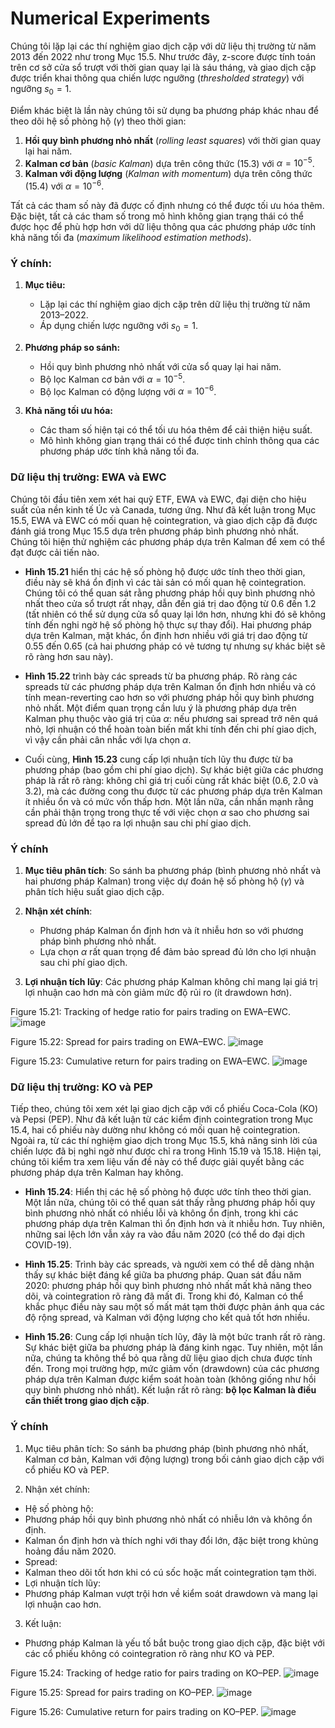 # Numerical Experiments
Chúng tôi lặp lại các thí nghiệm giao dịch cặp với dữ liệu thị trường từ năm 2013 đến 2022 như trong Mục 15.5. Như trước đây, z-score được tính toán trên cơ sở cửa sổ trượt với thời gian quay lại là sáu tháng, và giao dịch cặp được triển khai thông qua chiến lược ngưỡng (*thresholded strategy*) với ngưỡng $s_0 = 1$.

Điểm khác biệt là lần này chúng tôi sử dụng ba phương pháp khác nhau để theo dõi hệ số phòng hộ ($\gamma$) theo thời gian:
1. **Hồi quy bình phương nhỏ nhất** (*rolling least squares*) với thời gian quay lại hai năm.
2. **Kalman cơ bản** (*basic Kalman*) dựa trên công thức (15.3) với $\alpha = 10^{-5}$.
3. **Kalman với động lượng** (*Kalman with momentum*) dựa trên công thức (15.4) với $\alpha = 10^{-6}$.

Tất cả các tham số này đã được cố định nhưng có thể được tối ưu hóa thêm. Đặc biệt, tất cả các tham số trong mô hình không gian trạng thái có thể được học để phù hợp hơn với dữ liệu thông qua các phương pháp ước tính khả năng tối đa (*maximum likelihood estimation methods*).

### Ý chính:
1. **Mục tiêu:**
   - Lặp lại các thí nghiệm giao dịch cặp trên dữ liệu thị trường từ năm 2013–2022.
   - Áp dụng chiến lược ngưỡng với $s_0 = 1$.

2. **Phương pháp so sánh:**
   - Hồi quy bình phương nhỏ nhất với cửa sổ quay lại hai năm.
   - Bộ lọc Kalman cơ bản với $\alpha = 10^{-5}$.
   - Bộ lọc Kalman có động lượng với $\alpha = 10^{-6}$.

3. **Khả năng tối ưu hóa:**
   - Các tham số hiện tại có thể tối ưu hóa thêm để cải thiện hiệu suất.
   - Mô hình không gian trạng thái có thể được tinh chỉnh thông qua các phương pháp ước tính khả năng tối đa.

### Dữ liệu thị trường: EWA và EWC
Chúng tôi đầu tiên xem xét hai quỹ ETF, EWA và EWC, đại diện cho hiệu suất của nền kinh tế Úc và Canada, tương ứng. Như đã kết luận trong Mục 15.5, EWA và EWC có mối quan hệ cointegration, và giao dịch cặp đã được đánh giá trong Mục 15.5 dựa trên phương pháp bình phương nhỏ nhất. Chúng tôi hiện thử nghiệm các phương pháp dựa trên Kalman để xem có thể đạt được cải tiến nào.

- **Hình 15.21** hiển thị các hệ số phòng hộ được ước tính theo thời gian, điều này sẽ khá ổn định vì các tài sản có mối quan hệ cointegration. Chúng tôi có thể quan sát rằng phương pháp hồi quy bình phương nhỏ nhất theo cửa sổ trượt rất nhạy, dẫn đến giá trị dao động từ 0.6 đến 1.2 (tất nhiên có thể sử dụng cửa sổ quay lại lớn hơn, nhưng khi đó sẽ không tính đến nghi ngờ hệ số phòng hộ thực sự thay đổi). Hai phương pháp dựa trên Kalman, mặt khác, ổn định hơn nhiều với giá trị dao động từ 0.55 đến 0.65 (cả hai phương pháp có vẻ tương tự nhưng sự khác biệt sẽ rõ ràng hơn sau này).

- **Hình 15.22** trình bày các spreads từ ba phương pháp. Rõ ràng các spreads từ các phương pháp dựa trên Kalman ổn định hơn nhiều và có tính mean-reverting cao hơn so với phương pháp hồi quy bình phương nhỏ nhất. Một điểm quan trọng cần lưu ý là phương pháp dựa trên Kalman phụ thuộc vào giá trị của $\alpha$: nếu phương sai spread trở nên quá nhỏ, lợi nhuận có thể hoàn toàn biến mất khi tính đến chi phí giao dịch, vì vậy cần phải cân nhắc với lựa chọn $\alpha$.

- Cuối cùng, **Hình 15.23** cung cấp lợi nhuận tích lũy thu được từ ba phương pháp (bao gồm chi phí giao dịch). Sự khác biệt giữa các phương pháp là rất rõ ràng: không chỉ giá trị cuối cùng rất khác biệt (0.6, 2.0 và 3.2), mà các đường cong thu được từ các phương pháp dựa trên Kalman ít nhiều ổn và có mức vốn thấp hơn. Một lần nữa, cần nhấn mạnh rằng cần phải thận trọng trong thực tế với việc chọn $\alpha$ sao cho phương sai spread đủ lớn để tạo ra lợi nhuận sau chi phí giao dịch.

### Ý chính
1. **Mục tiêu phân tích**: So sánh ba phương pháp (bình phương nhỏ nhất và hai phương pháp Kalman) trong việc dự đoán hệ số phòng hộ ($\gamma$) và phân tích hiệu suất giao dịch cặp.

2. **Nhận xét chính**:
   - Phương pháp Kalman ổn định hơn và ít nhiễu hơn so với phương pháp bình phương nhỏ nhất.
   - Lựa chọn $\alpha$ rất quan trọng để đảm bảo spread đủ lớn cho lợi nhuận sau chi phí giao dịch.

3. **Lợi nhuận tích lũy**: Các phương pháp Kalman không chỉ mang lại giá trị lợi nhuận cao hơn mà còn giảm mức độ rủi ro (ít drawdown hơn).

Figure 15.21: Tracking of hedge ratio for pairs trading on EWA–EWC.
![image](https://github.com/user-attachments/assets/e09e9136-9111-44d5-96df-946e039a8945)

Figure 15.22: Spread for pairs trading on EWA–EWC.
![image](https://github.com/user-attachments/assets/82a55efe-dd30-4f7c-a1d0-544713c90538)

Figure 15.23: Cumulative return for pairs trading on EWA–EWC.
![image](https://github.com/user-attachments/assets/7796e407-9ee0-4950-b5e5-e6ccde5ed3ba)

### Dữ liệu thị trường: KO và PEP
Tiếp theo, chúng tôi xem xét lại giao dịch cặp với cổ phiếu Coca-Cola (KO) và Pepsi (PEP). Như đã kết luận từ các kiểm định cointegration trong Mục 15.4, hai cổ phiếu này dường như không có mối quan hệ cointegration. Ngoài ra, từ các thí nghiệm giao dịch trong Mục 15.5, khả năng sinh lời của chiến lược đã bị nghi ngờ như được chỉ ra trong Hình 15.19 và 15.18. Hiện tại, chúng tôi kiểm tra xem liệu vấn đề này có thể được giải quyết bằng các phương pháp dựa trên Kalman hay không.

- **Hình 15.24**: Hiển thị các hệ số phòng hộ được ước tính theo thời gian. Một lần nữa, chúng tôi có thể quan sát thấy rằng phương pháp hồi quy bình phương nhỏ nhất có nhiều lỗi và không ổn định, trong khi các phương pháp dựa trên Kalman thì ổn định hơn và ít nhiễu hơn. Tuy nhiên, những sai lệch lớn vẫn xảy ra vào đầu năm 2020 (có thể do đại dịch COVID-19).

- **Hình 15.25**: Trình bày các spreads, và người xem có thể dễ dàng nhận thấy sự khác biệt đáng kể giữa ba phương pháp. Quan sát đầu năm 2020: phương pháp hồi quy bình phương nhỏ nhất mất khả năng theo dõi, và cointegration rõ ràng đã mất đi. Trong khi đó, Kalman có thể khắc phục điều này sau một số mất mát tạm thời được phản ánh qua các độ rộng spread, và Kalman với động lượng cho kết quả tốt hơn nhiều.

- **Hình 15.26**: Cung cấp lợi nhuận tích lũy, đây là một bức tranh rất rõ ràng. Sự khác biệt giữa ba phương pháp là đáng kinh ngạc. Tuy nhiên, một lần nữa, chúng ta không thể bỏ qua rằng dữ liệu giao dịch chưa được tính đến. Trong mọi trường hợp, mức giảm vốn (drawdown) của các phương pháp dựa trên Kalman được kiểm soát hoàn toàn (không giống như hồi quy bình phương nhỏ nhất). Kết luận rất rõ ràng: **bộ lọc Kalman là điều cần thiết trong giao dịch cặp**.

### Ý chính
1. Mục tiêu phân tích: So sánh ba phương pháp (bình phương nhỏ nhất, Kalman cơ bản, Kalman với động lượng) trong bối cảnh giao dịch cặp với cổ phiếu KO và PEP.

2. Nhận xét chính:
- Hệ số phòng hộ:
 - Phương pháp hồi quy bình phương nhỏ nhất có nhiễu lớn và không ổn định.
 - Kalman ổn định hơn và thích nghi với thay đổi lớn, đặc biệt trong khủng hoảng đầu năm 2020.
- Spread:
 - Kalman theo dõi tốt hơn khi có cú sốc hoặc mất cointegration tạm thời.
- Lợi nhuận tích lũy:
 - Phương pháp Kalman vượt trội hơn về kiểm soát drawdown và mang lại lợi nhuận cao hơn.

3. Kết luận:
- Phương pháp Kalman là yếu tố bắt buộc trong giao dịch cặp, đặc biệt với các cổ phiếu không có cointegration rõ ràng như KO và PEP.

Figure 15.24: Tracking of hedge ratio for pairs trading on KO–PEP.
![image](https://github.com/user-attachments/assets/27a00e77-f89d-4cb2-8c66-bfffa7492190)

Figure 15.25: Spread for pairs trading on KO–PEP.
![image](https://github.com/user-attachments/assets/9867e4c5-cc7d-44b0-b412-213b8b521d76)

Figure 15.26: Cumulative return for pairs trading on KO–PEP.
![image](https://github.com/user-attachments/assets/2771c55a-8d79-4292-99d0-144d9b90f465)


